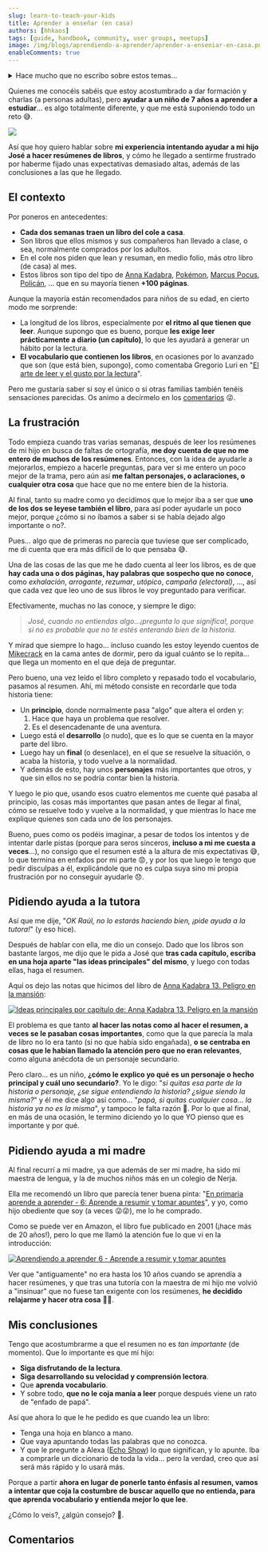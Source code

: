 ```yaml
---
slug: learn-to-teach-your-kids
title: Aprender a enseñar (en casa)
authors: [hhkaos]
tags: [guide, handbook, community, user groups, meetups]
image: /img/blogs/aprendiendo-a-aprender/aprender-a-enseniar-en-casa.png
enableComments: true 
---
```




<details><summary>Hace mucho que no escribo sobre estos temas...</summary>
<p>

Concretamente desde que lancé el [amago de blog familiar](https://familiajimenezcano.wordpress.com/) (en 2018), aunque espero poder sacar tiempo otro día para compartir estas experiencias. Me gustaría hablaros de cómo estoy intentando involucrarme en el colegio de mi hijo a través del AMPA, o de charlas que he dado recientemente en el colegio de mi hijo:
* Una a alumnos y alumnas de 3º y 4º de ESO (14-16 años) en unas jornadas de orientación profesional, donde compartí mi experiencia con ellos (empezando desde que tenía su edad hasta hoy). 
* Otra para las madres y padres donde junto a [Gabriel Zabal](https://www.linkedin.com/in/gabrielzabal/) donde hicimos un coloquio principalmente centrado en los riesgos asociados a las nuevas tecnologías (con foco en menores de +10 años), usando las redes sociales como hilo conductor pero tocando muchos temas más.

Si os interesan estos temas dejadlos en los [comentarios](#comentarios) (para priorizarlo) 😉.

</p>
</details>

Quienes me conocéis sabéis que estoy acostumbrado a dar formación y charlas (a personas adultas), pero **ayudar a un niño de 7 años a aprender a estudiar**... es algo totalmente diferente, y que me está suponiendo todo un reto 😅.

<div style={{textAlign: 'center'}}>

  ![](/img/blogs/aprendiendo-a-aprender/teaching-at-home.png)

</div>


Así que hoy quiero hablar sobre **mi experiencia intentando ayudar a mi hijo José a hacer resúmenes de libros**, y cómo he llegado a sentirme frustrado por haberme fijado unas expectativas demasiado altas, además de las conclusiones a las que he llegado. 

## El contexto

Por poneros en antecedentes:
* **Cada dos semanas traen un libro del cole a casa**.
* Son libros que ellos mismos y sus compañeros han llevado a clase, o sea, normalmente comprados por los adultos.
* En el cole nos piden que lean y resuman, en medio folio, más otro libro (de casa) al mes. 
* Estos libros son tipo del tipo de [Anna Kadabra](https://www.amazon.es/anna-kadabra/s?k=anna+kadabra), [Pokémon](https://www.amazon.es/Pok%C3%A9mon-Aventuras-Gigamax-combate-FlipAventura/dp/8418594330), [Marcus Pocus](https://www.amazon.es/Marcus-Pocus-1-Magia-domicilio/dp/8408254154/ref=sr_1_1?dib=eyJ2IjoiMSJ9.nzcrwM6Pe2S_Yq-RGmFVs5UHO5uYgDEnS27SX3-dKkyIID6F589uCXo4WGgeoMA0-C3q4-XOdlq1iTI6fgXsgca0UygLzFEr_3ykPMNsZewxzuF3g3FzSh2dg_Sg_uCylpqvypA1r482QA6el_wuYWZ0KEVCHo4yrroqPAlPuuQ51YtSsLfbp6q0dFObpBz37nDGzJuGnE2KGmy9027r7CcnX3vORc6JTgijZn1A4jBi6LMKoa69mrO5KzOr-vlYBixpTTdQqTQOmOZvAnAX2NhbeDuVnO57ZgHZWk9bH7M.5Snv_xMSWF2rmR9Rof5iyCbwGj_4VuYOheFuguN24J4&dib_tag=se&keywords=marcus+pocus&qid=1717312424&sr=8-1), [Policán](https://www.amazon.es/Polic%C3%A1n-Capit%C3%A1n-Calzoncillos-Dav-Pilkey/dp/8467594454/ref=pd_sbs_d_sccl_3_3/258-4414333-6094921?pd_rd_w=en7hC&content-id=amzn1.sym.5361c8f8-f11e-4bfa-91f1-8c7de1eb4cca&pf_rd_p=5361c8f8-f11e-4bfa-91f1-8c7de1eb4cca&pf_rd_r=K6RMMGQP02TTW1HT42X5&pd_rd_wg=eMOPM&pd_rd_r=0d4fe935-1688-436c-a118-3f9bb482cf97&pd_rd_i=8467594454&psc=1), ... que en su mayoría tienen **+100 páginas**.

Aunque la mayoría están recomendados para niños de su edad, en cierto modo me sorprende:
  * La longitud de los libros, especialmente por **el ritmo al que tienen que leer**. Aunque supongo que es bueno, porque **les exige leer prácticamente a diario (un capítulo)**, lo que les ayudará a generar un hábito por la lectura.
  * **El vocabulario que contienen los libros**, en ocasiones por lo avanzado que son (que está bien, supongo), como comentaba Gregorio Luri en "[El arte de leer y el gusto por la lectura](https://www.youtube.com/watch?v=7UtwJHkhJ0s)".


Pero me gustaría saber si soy el único  o si otras familias también tenéis sensaciones parecidas. Os animo a decírmelo en los [comentarios](#commentarios) 😜.

<!-- 
:::note

::: -->


## La frustración

Todo empieza cuando tras varias semanas, después de leer los resúmenes de mi hijo en busca de faltas de ortografía, **me doy cuenta de que no me entero de muchos de los resúmenes**. Entonces, con la idea de ayudarle a mejorarlos, empiezo a hacerle preguntas, para ver si me entero un poco mejor de la trama, pero aún así **me faltan personajes, o aclaraciones, o cualquier otra cosa** que hace que no me entere bien de la historia.

Al final, tanto su madre como yo decidimos que lo mejor iba a ser que **uno de los dos se leyese también el libro**, para  así poder ayudarle un poco mejor, porque ¿cómo si no íbamos a saber si se había dejado algo importante o no?.

Pues... algo que de primeras no parecía que tuviese que ser complicado, me di cuenta que era más difícil de lo que pensaba 😅. 

Una de las cosas de las que me he dado cuenta al leer los libros, es de que **hay cada una o dos páginas, hay palabras que sospecho que no conoce**, como *exhalación*, *arrogante*, *rezumar*, *utópico*, *campaña (electoral)*, ..., así que cada vez que leo uno de sus libros le voy preguntado para verificar. 

Efectivamente, muchas no las conoce, y siempre le digo:

> *José, cuando no entiendas algo...¡pregunta lo que significa!, porque si no es probable que no te estés enterando bien de la historia.*

Y mirad que siempre lo hago... incluso cuando les estoy leyendo cuentos de [Mikecrack](https://www.amazon.es/Libros-Mikecrack/s?rh=n%3A599364031%2Cp_27%3AMikecrack) en la cama antes de dormir, pero da igual cuánto se lo repita... que llega un momento en el que deja de preguntar.

Pero bueno, una vez leído el libro completo y repasado todo el vocabulario, pasamos al resumen. Ahí, mi método consiste en recordarle que toda historia tiene:
* Un **principio**, donde normalmente pasa "algo" que altera el orden y:
  1. Hace que haya un problema que resolver.
  2. Es el desencadenante de una aventura.
* Luego está el **desarrollo** (o nudo), que es lo que se cuenta en la mayor parte del libro.
* Luego hay un **final** (o desenlace), en el que se resuelve la situación, o acaba la historia, y todo vuelve a la normalidad.
* Y además de esto, hay unos **personajes** más importantes que otros, y que sin ellos no se podría contar bien la historia. 

Y luego le pio que, usando esos cuatro elementos me cuente qué pasaba al principio, las cosas más importantes que pasan antes de llegar al final, cómo se resuelve todo y vuelve a la normalidad, y que mientras lo hace me explique quienes son cada uno de los personajes.

Bueno, pues como os podéis imaginar, a pesar de todos los intentos y de intentar darle pistas (porque para seros sinceros, **incluso a mi me cuesta a veces**...), no consigo  que el resumen esté a la altura de mis expectativas 😅, lo que termina en enfados por mi parte 😡, y por los que luego le tengo que pedir disculpas a él, explicándole que no es culpa suya sino mi propia frustración por no conseguir ayudarle 😞.

## Pidiendo ayuda a la tutora

Así que me dije, "*OK Raúl, no lo estarás haciendo bien, ¡pide ayuda a la tutora!*" (y eso hice).

Después de hablar con ella, me dio un consejo. Dado que los libros son bastante largos, me dijo que le pida a José que **tras cada capítulo, escriba en una hoja aparte "las ideas principales" del mismo**, y luego con todas ellas, haga el resumen. 

Aquí os dejo las notas que hicimos del libro de [Anna Kadabra 13. Peligro en la mansión](https://www.amazon.es/Anna-Kadabra-13-Peligro-mansi%C3%B3n/dp/8408282468/ref=sr_1_1?crid=R7EP7BPESY29&dib=eyJ2IjoiMSJ9.-Kbuyc6r_LWofNFUvUlSTWZ-4Hc2RNoldj5qDm5r88wqdZ6Xo8tZroq96i3lQDZ7.g_pVjOolxe9dypGy1gyuKrKwDjT07Yceo3B5mxj8PqA&dib_tag=se&keywords=anna+kadabra+peligro+en+la+mansi%C3%B3n&qid=1717342071&s=books&sprefix=anna+kadabra+peligro+en+%2Cstripbooks%2C105&sr=1-1):

[![Ideas principales por capítulo de: Anna Kadabra 13. Peligro en la mansión](/img/blogs/aprendiendo-a-aprender/ideas-principales-anna-kadabra-13.png)](/img/blogs/aprendiendo-a-aprender/ideas-principales-anna-kadabra-13.png)

El problema es que tanto **al hacer las notas como al hacer el resumen, a veces se le pasaban cosas importantes**, como que la que parecía la mala de libro no lo era tanto (si no que había sido engañada), **o se centraba en cosas que le habían llamado la atención pero que no eran relevantes**, como alguna anécdota de un personaje secundario. 

Pero claro... es un niño, **¿cómo le explico yo qué es un personaje o hecho principal y cuál uno secundario?**. Yo le digo: "*si quitas esa parte de la historia o personaje, ¿se sigue entendiendo la historia? ¿sigue siendo la misma?*" y él me dice algo así como... "*papá, si quitas cualquier cosa... la historia ya no es la misma*", y tampoco le falta razón 🤣. Por lo que al final, en más de una ocasión, le termino diciendo yo lo que YO pienso que es importante y por qué. 

## Pidiendo ayuda a mi madre

Al final recurrí a mi madre, ya que además de ser mi madre, ha sido mi maestra de lengua, y la de muchos niños más en un colegio de Nerja. 

Ella me recomendó un libro que parecía tener buena pinta: "[En primaria aprende a aprender - 6: Aprende a resumir y tomar apuntes](https://www.amazon.es/primaria-aprende-aprender-Educacion-Diversidad/dp/8477742847/ref=sr_1_1?__mk_es_ES=%C3%85M%C3%85%C5%BD%C3%95%C3%91&crid=2ZTNV4YYNDBSB&dib=eyJ2IjoiMSJ9.YvATtILgUCt4Sdi9g2stKg.l42L1kExAVdNFHsgPpk1jV1G5upoy6ID5Mw-EA_Hw1s&dib_tag=se&keywords=En+primaria+aprende+a+aprender+-+6%3A+Aprende+a+resumir+y+tomar+apuntes&qid=1717253519&s=books&sprefix=en+primaria+aprende+a+aprender+-+6+aprende+a+resumir+y+tomar+apuntes+%2Cstripbooks%2C110&sr=1-1)", y yo, como hijo obediente que soy (a veces 😜😜), me lo he comprado.

Como se puede ver en Amazon, el libro fue publicado en 2001 (¡hace más de 20 años!), pero lo que me llamó la atención fue lo que vi en la introducción:

[![Aprendiendo a aprender 6 - Aprende a resumir y tomar apuntes](/img/blogs/aprendiendo-a-aprender/aprendiendo-a-aprender.png)](/img/blogs/aprendiendo-a-aprender/aprendiendo-a-aprender.png)

Ver que "antiguamente" no era hasta los 10 años cuando se aprendía a hacer resúmenes, y que tras una tutoría con la maestra de mi hijo me volvió a "insinuar" que no fuese tan exigente con los resúmenes, **he decidido relajarme y hacer otra cosa** 🧘💆.

## Mis conclusiones

Tengo que acostumbrarme a que el resumen no es *tan importante* (de momento). Que lo importante es que mi hijo:
* **Siga disfrutando de la lectura**.
* **Siga desarrollando su velocidad y comprensión lectora**.
* Que **aprenda vocabulario**.
* Y sobre todo, **que no le coja manía a leer** porque después viene un rato de "enfado de papá".

Así que ahora lo que le he pedido es que cuando lea un libro:
* Tenga una hoja en blanco a mano.
* Que vaya apuntando todas las palabras que no conozca.
* Y que le pregunte a Alexa ([Echo Show](https://www.amazon.es/echo-show-5-3a-generacion/dp/B09B2S8WKD/ref=sr_1_1?__mk_es_ES=%C3%85M%C3%85%C5%BD%C3%95%C3%91&crid=1OUHNQYCKE44R&dib=eyJ2IjoiMSJ9.iltfLFjhhpdfcrA9zwPEASiiau-PIgl9VcVBJ0Oys_mCTQROVOODJpcW3qujKJ4uE1kn8QpTNL8Z-Ack1Tq9WU7C-LTEtxlvDoafnTJ_eg8HjePETtV-67qphoEQL1gvYpwxm_pR913C2qJrOLV7qzvzyiTtsKBCKr8OXVlmn6pXps9cPji2GZmCo1YhZnWudymyrsIxsywOMsAxpDflraEiQqz2Jfe357ryQ0o2Ttc.1wETnQEDVJoyYReccEOyXD41MFzajElaVfEmnAF04Wo&dib_tag=se&keywords=alexa+pantalla&qid=1717344456&s=books&sprefix=alexa+pantalla%2Cstripbooks%2C118&sr=1-1)) lo que significan, y lo apunte. Iba a comprarle un diccionario de toda la vida... pero la verdad, creo que así será más rápido y lo usará más.

Porque a partir **ahora en lugar de ponerle tanto énfasis al resumen, vamos a intentar que coja la costumbre de buscar aquello que no entienda, para que aprenda vocabulario y entienda mejor lo que lee**.

¿Cómo lo veis?, ¿algún consejo? 🙂.

## Comentarios